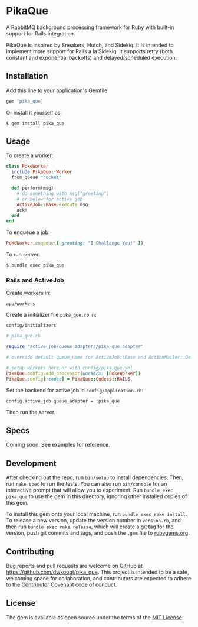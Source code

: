 # PikaQue

A RabbitMQ background processing framework for Ruby with built-in support for Rails integration.

PikaQue is inspired by Sneakers, Hutch, and Sidekiq. It is intended to implement more support for Rails a la Sidekiq.
It supports retry (both constant and exponential backoffs) and delayed/scheduled execution.

## Installation

Add this line to your application's Gemfile:

```ruby
gem 'pika_que'
```

Or install it yourself as:

    $ gem install pika_que

## Usage

To create a worker:

```ruby
class PokeWorker
  include PikaQue::Worker
  from_queue "rocket"

  def perform(msg)
    # do something with msg["greeting"]
    # or below for active job
    ActiveJob::Base.execute msg
    ack!
  end
end
```

To enqueue a job:

```ruby
PokeWorker.enqueue({ greeting: "I Challenge You!" })
```

To run server:

    $ bundle exec pika_que
    
### Rails and ActiveJob

Create workers in:

    app/workers
    
Create a initializer file `pika_que.rb` in:

    config/initializers
    
```ruby
# pika_que.rb

require 'active_job/queue_adapters/pika_que_adapter'

# override default queue_name for ActiveJob::Base and ActionMailer::DeliveryJob here if necessary

# setup workers here or with config/pika_que.yml
PikaQue.config.add_processor(workers: [PokeWorker])
PikaQue.config[:codec] = PikaQue::Codecs::RAILS
```

Set the backend for active job in `config/application.rb`:

    config.active_job.queue_adapter = :pika_que

Then run the server.

## Specs

Coming soon. See examples for reference.

## Development

After checking out the repo, run `bin/setup` to install dependencies. Then, run `rake spec` to run the tests. You can also run `bin/console` for an interactive prompt that will allow you to experiment. Run `bundle exec pika_que` to use the gem in this directory, ignoring other installed copies of this gem.

To install this gem onto your local machine, run `bundle exec rake install`. To release a new version, update the version number in `version.rb`, and then run `bundle exec rake release`, which will create a git tag for the version, push git commits and tags, and push the `.gem` file to [rubygems.org](https://rubygems.org).

## Contributing

Bug reports and pull requests are welcome on GitHub at https://github.com/dwkoogt/pika_que. This project is intended to be a safe, welcoming space for collaboration, and contributors are expected to adhere to the [Contributor Covenant](http://contributor-covenant.org) code of conduct.


## License

The gem is available as open source under the terms of the [MIT License](http://opensource.org/licenses/MIT).

